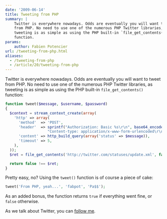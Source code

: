 ```yaml
---
date: '2009-06-14'
title: Tweeting from PHP
summary: |
    Twitter is everywhere nowadays. Odds are eventually you will want to tweet
    from PHP. No need to use one of the numerous PHP Twitter libraries, as
    tweeting is as simple as using the PHP built-in `file_get_contents()`
    function.
params:
    author: Fabien Potencier
url: /tweeting-from-php.html
aliases:
  - /tweeting-from-php
  - /article/20/tweeting-from-php
---
```


Twitter is everywhere nowadays. Odds are eventually you will want to tweet
from PHP. No need to use one of the numerous PHP Twitter libraries, as
tweeting is as simple as using the PHP built-in `file_get_contents()`
function:


```php
function tweet($message, $username, $password)
{
  $context = stream_context_create(array(
    'http' => array(
      'method'  => 'POST',
      'header'  => sprintf("Authorization: Basic %s\r\n", base64_encode($username.':'.$password)).
                   "Content-type: application/x-www-form-urlencoded\r\n",
      'content' => http_build_query(array('status' => $message)),
      'timeout' => 5,
    ),
  ));
  $ret = file_get_contents('http://twitter.com/statuses/update.xml', false, $context);

  return false !== $ret;
}

```

Pretty easy, no? Using the `tweet()` function is of course a piece of cake:


```php
tweet('From PHP, yeah...', 'fabpot', 'Pa$$');

```

As an added bonus, the function returns `true` if everything went fine, or
`false` otherwise.

As we talk about Twitter, you can [follow me](http://www.twitter.com/fabpot).



